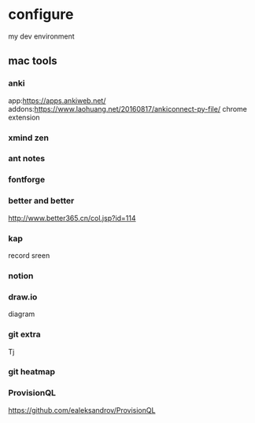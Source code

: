 # configure
my dev environment


## mac tools
### anki
app:https://apps.ankiweb.net/
addons:https://www.laohuang.net/20160817/ankiconnect-py-file/
chrome extension

### xmind zen

### ant notes

### fontforge

### better and better 
http://www.better365.cn/col.jsp?id=114

### kap
record sreen

### notion

### draw.io
diagram

### git extra
Tj

### git heatmap

### ProvisionQL
https://github.com/ealeksandrov/ProvisionQL
